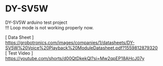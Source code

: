 # DY-SV5W
DY-SV5W arduino test project<br>
!!! Loop mode is not working properly now.

[ Data Sheet ]<br>
https://grobotronics.com/images/companies/1/datasheets/DY-SV5W%20Voice%20Playback%20ModuleDatasheet.pdf?1559812879320
<br>
[ Test Video ]<br>
https://youtube.com/shorts/d00QtDkekQI?si=Mw2qpEP18AHcJ07y


